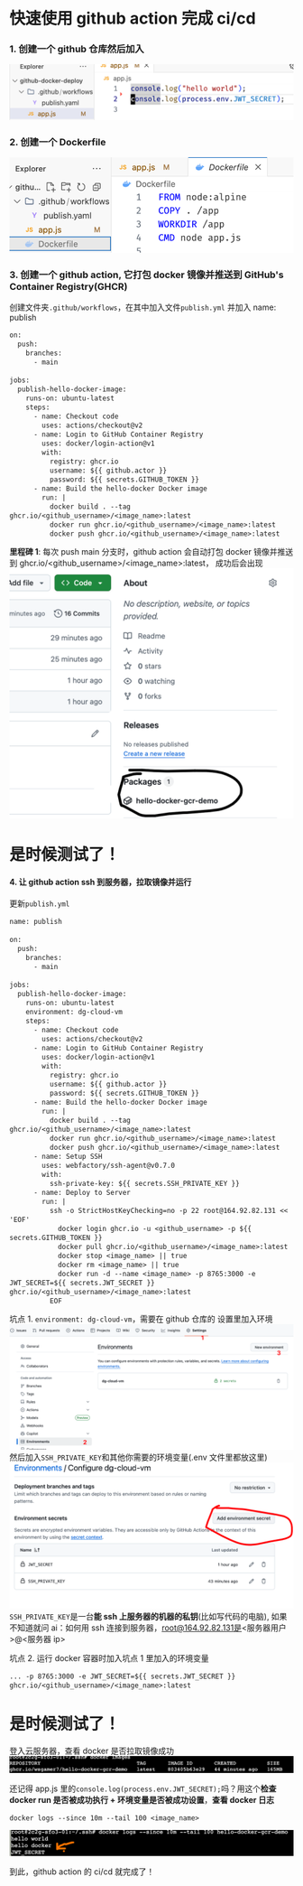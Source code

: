 # 快速使用 github action 完成 ci/cd

### 1. 创建一个 github 仓库然后加入

![alt text](image.png)

### 2. 创建一个 Dockerfile

![alt text](image-1.png)

### 3. 创建一个 github action, 它打包 docker 镜像并推送到 GitHub's Container Registry(GHCR)

创建文件夹`.github/workflows`，在其中加入文件`publish.yml` 并加入
name: publish

```
on:
  push:
    branches:
      - main

jobs:
  publish-hello-docker-image:
    runs-on: ubuntu-latest
    steps:
      - name: Checkout code
        uses: actions/checkout@v2
      - name: Login to GitHub Container Registry
        uses: docker/login-action@v1
        with:
          registry: ghcr.io
          username: ${{ github.actor }}
          password: ${{ secrets.GITHUB_TOKEN }}
      - name: Build the hello-docker Docker image
        run: |
          docker build . --tag ghcr.io/<github_username>/<image_name>:latest
          docker run ghcr.io/<github_username>/<image_name>:latest
          docker push ghcr.io/<github_username>/<image_name>:latest
```

**里程碑 1**: 每次 push main 分支时，github action 会自动打包 docker 镜像并推送到 ghcr.io/<github_username>/<image_name>:latest， 成功后会出现
![alt text](image-2.png)

# 是时候测试了！

#### 4. 让 github action ssh 到服务器，拉取镜像并运行

更新`publish.yml`

```
name: publish

on:
  push:
    branches:
      - main

jobs:
  publish-hello-docker-image:
    runs-on: ubuntu-latest
    environment: dg-cloud-vm
    steps:
      - name: Checkout code
        uses: actions/checkout@v2
      - name: Login to GitHub Container Registry
        uses: docker/login-action@v1
        with:
          registry: ghcr.io
          username: ${{ github.actor }}
          password: ${{ secrets.GITHUB_TOKEN }}
      - name: Build the hello-docker Docker image
        run: |
          docker build . --tag ghcr.io/<github_username>/<image_name>:latest
          docker run ghcr.io/<github_username>/<image_name>:latest
          docker push ghcr.io/<github_username>/<image_name>:latest
      - name: Setup SSH
        uses: webfactory/ssh-agent@v0.7.0
        with:
          ssh-private-key: ${{ secrets.SSH_PRIVATE_KEY }}
      - name: Deploy to Server
        run: |
          ssh -o StrictHostKeyChecking=no -p 22 root@164.92.82.131 << 'EOF'
            docker login ghcr.io -u <github_username> -p ${{ secrets.GITHUB_TOKEN }}
            docker pull ghcr.io/<github_username>/<image_name>:latest
            docker stop <image_name> || true
            docker rm <image_name> || true
            docker run -d --name <image_name> -p 8765:3000 -e JWT_SECRET=${{ secrets.JWT_SECRET }} ghcr.io/<github_username>/<image_name>:latest
          EOF

```

坑点 1. `environment: dg-cloud-vm`，需要在 github 仓库的 设置里加入环境
![alt text](image-3.png)
然后加入`SSH_PRIVATE_KEY`和其他你需要的环境变量(.env 文件里都放这里)
![alt text](image-4.png)
`SSH_PRIVATE_KEY`是一台**能 ssh 上服务器的机器的私钥**(比如写代码的电脑), 如果不知道就问 ai：如何用 ssh 连接到服务器，root@164.92.82.131是<服务器用户>@<服务器 ip>

坑点 2. 运行 docker 容器时加入坑点 1 里加入的环境变量

```
... -p 8765:3000 -e JWT_SECRET=${{ secrets.JWT_SECRET }} ghcr.io/<github_username>/<image_name>:latest
```

# 是时候测试了！

登入云服务器，查看 docker 是否拉取镜像成功
![alt text](image-5.png)

还记得 app.js 里的`console.log(process.env.JWT_SECRET);`吗？用这个**检查 docker run 是否被成功执行 + 环境变量是否被成功设置**，**查看 docker 日志**

```
docker logs --since 10m --tail 100 <image_name>
```

![alt text](image-6.png)

到此，github action 的 ci/cd 就完成了！
